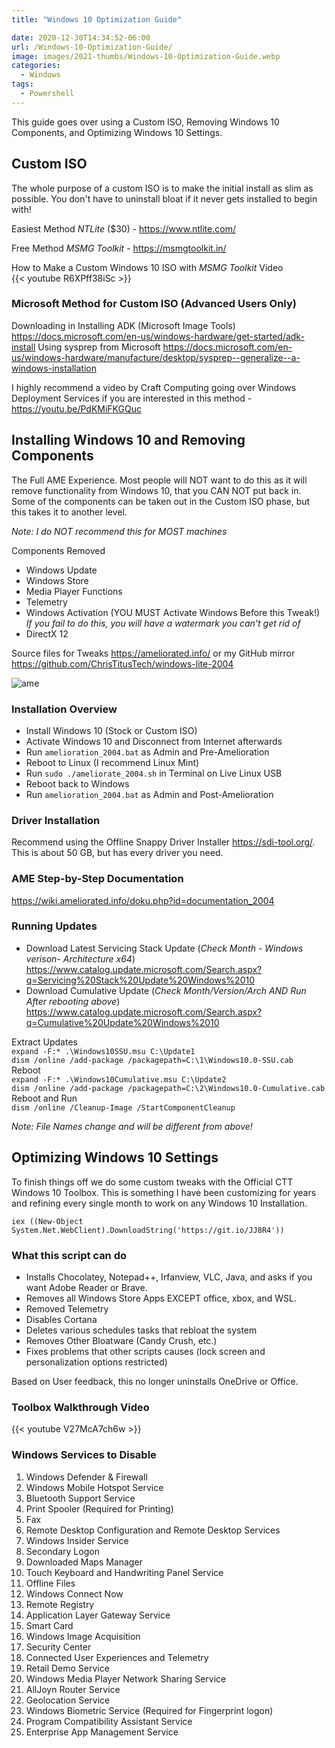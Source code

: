 ```yaml
---
title: "Windows 10 Optimization Guide"

date: 2020-12-30T14:34:52-06:00
url: /Windows-10-Optimization-Guide/
image: images/2021-thumbs/Windows-10-Optimization-Guide.webp
categories:
  - Windows
tags:
  - Powershell
---
```

This guide goes over using a Custom ISO, Removing Windows 10 Components, and Optimizing Windows 10 Settings. 
<!--more-->

## Custom ISO

The whole purpose of a custom ISO is to make the initial install as slim as possible. You don't have to uninstall bloat if it never gets installed to begin with!

Easiest Method *NTLite* ($30) - <https://www.ntlite.com/>

Free Method *MSMG Toolkit* - <https://msmgtoolkit.in/>

How to Make a Custom Windows 10 ISO with *MSMG Toolkit* Video  
{{< youtube R6XPff38iSc >}}  

### Microsoft Method for Custom ISO (Advanced Users Only)

Downloading in Installing ADK (Microsoft Image Tools) <https://docs.microsoft.com/en-us/windows-hardware/get-started/adk-install>
Using sysprep from Microsoft <https://docs.microsoft.com/en-us/windows-hardware/manufacture/desktop/sysprep--generalize--a-windows-installation>

I highly recommend a video by Craft Computing going over Windows Deployment Services if you are interested in this method - <https://youtu.be/PdKMiFKGQuc>

## Installing Windows 10 and Removing Components

The Full AME Experience. Most people will NOT want to do this as it will remove functionality from Windows 10, that you CAN NOT put back in. Some of the components can be taken out in the Custom ISO phase, but this takes it to another level. 

*Note: I do NOT recommend this for MOST machines*

Components Removed
- Windows Update
- Windows Store
- Media Player Functions
- Telemetry
- Windows Activation (YOU MUST Activate Windows Before this Tweak!) _If you fail to do this, you will have a watermark you can't get rid of_
- DirectX 12

Source files for Tweaks <https://ameliorated.info/> or my GitHub mirror <https://github.com/ChrisTitusTech/windows-lite-2004>

![ame](/images/2021/01-win10/ame.webp)

### Installation Overview

- Install Windows 10 (Stock or Custom ISO)
- Activate Windows 10 and Disconnect from Internet afterwards
- Run `amelioration_2004.bat` as Admin and Pre-Amelioration
- Reboot to Linux (I recommend Linux Mint)
- Run `sudo ./ameliorate_2004.sh` in Terminal on Live Linux USB
- Reboot back to Windows
- Run `amelioration_2004.bat` as Admin and Post-Amelioration

### Driver Installation

Recommend using the Offline Snappy Driver Installer <https://sdi-tool.org/>. This is about 50 GB, but has every driver you need. 

### AME Step-by-Step Documentation

<https://wiki.ameliorated.info/doku.php?id=documentation_2004>

### Running Updates

- Download Latest Servicing Stack Update (*Check Month - Windows verison- Architecture x64*) <https://www.catalog.update.microsoft.com/Search.aspx?q=Servicing%20Stack%20Update%20Windows%2010>
- Download Cumulative Update (*Check Month/Version/Arch AND Run After rebooting above*) <https://www.catalog.update.microsoft.com/Search.aspx?q=Cumulative%20Update%20Windows%2010>

Extract Updates  
`expand -F:* .\Windows10SSU.msu C:\Update1`  
`dism /online /add-package /packagepath=C:\1\Windows10.0-SSU.cab`  
Reboot  
`expand -F:* .\Windows10Cumulative.msu C:\Update2`  
`dism /online /add-package /packagepath=C:\2\Windows10.0-Cumulative.cab`  
Reboot and Run  
`dism /online /Cleanup-Image /StartComponentCleanup`

_Note: File Names change and will be different from above!_

## Optimizing Windows 10 Settings

To finish things off we do some custom tweaks with the Official CTT Windows 10 Toolbox. This is something I have been customizing for years and refining every single month to work on any Windows 10 Installation. 

```
iex ((New-Object System.Net.WebClient).DownloadString('https://git.io/JJ8R4'))
```

### What this script can do

- Installs Chocolatey, Notepad++, Irfanview, VLC, Java, and asks if you want Adobe Reader or Brave. 
- Removes all Windows Store Apps EXCEPT office, xbox, and WSL. 
- Removed Telemetry
- Disables Cortana
- Deletes various schedules tasks that rebloat the system
- Removes Other Bloatware (Candy Crush, etc.)
- Fixes problems that other scripts causes (lock screen and personalization options restricted)

Based on User feedback, this no longer uninstalls OneDrive or Office. 

### Toolbox Walkthrough Video

{{< youtube V27McA7ch6w >}}  

### Windows Services to Disable

1. Windows Defender & Firewall
2. Windows Mobile Hotspot Service
3. Bluetooth Support Service
4. Print Spooler (Required for Printing)
5. Fax
6. Remote Desktop Configuration and Remote Desktop Services
7. Windows Insider Service
8. Secondary Logon
9. Downloaded Maps Manager
10. Touch Keyboard and Handwriting Panel Service
11. Offline Files
12. Windows Connect Now
13. Remote Registry
14. Application Layer Gateway Service
15. Smart Card
16. Windows Image Acquisition
17. Security Center 
18. Connected User Experiences and Telemetry
19. Retail Demo Service
20. Windows Media Player Network Sharing Service
21. AllJoyn Router Service
22. Geolocation Service
23. Windows Biometric Service (Required for Fingerprint logon)
24. Program Compatibility Assistant Service
25. Enterprise App Management Service

